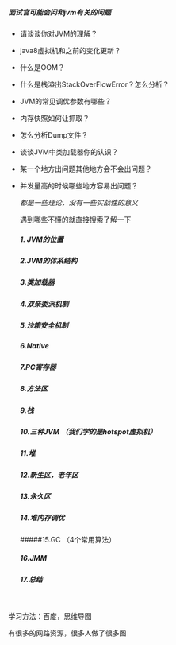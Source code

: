 ##### 面试官可能会问和jvm有关的问题

- 请谈谈你对JVM的理解？

- java8虚拟机和之前的变化更新？

- 什么是OOM？

- 什么是栈溢出StackOverFlowError？怎么分析？

- JVM的常见调优参数有哪些？

- 内存快照如何让抓取？

- 怎么分析Dump文件？

- 谈谈JVM中类加载器你的认识？

- 某一个地方出问题其他地方会不会出问题？

- 并发量高的时候哪些地方容易出问题？

  *都是一些理论，没有一些实战性的意义* 

  遇到哪些不懂的就直接搜索了解一下

  ##### 1. JVM的位置

  ##### 2.JVM的体系结构

  ##### 3.类加载器

  ##### 4.双亲委派机制

  ##### 5.沙箱安全机制

  ##### 6.Native

  ##### 7.PC寄存器

  ##### 8.方法区

  ##### 9.栈

  ##### 10.三种JVM （我们学的是hotspot虚拟机）

  ##### 11.堆

  ##### 12.新生区，老年区

  ##### 13.永久区

  ##### 14.堆内存调优

  #####15.GC  （4个常用算法）

  ##### 16.JMM

  ##### 17.总结

  ​

学习方法：百度，思维导图

有很多的网路资源，很多人做了很多图